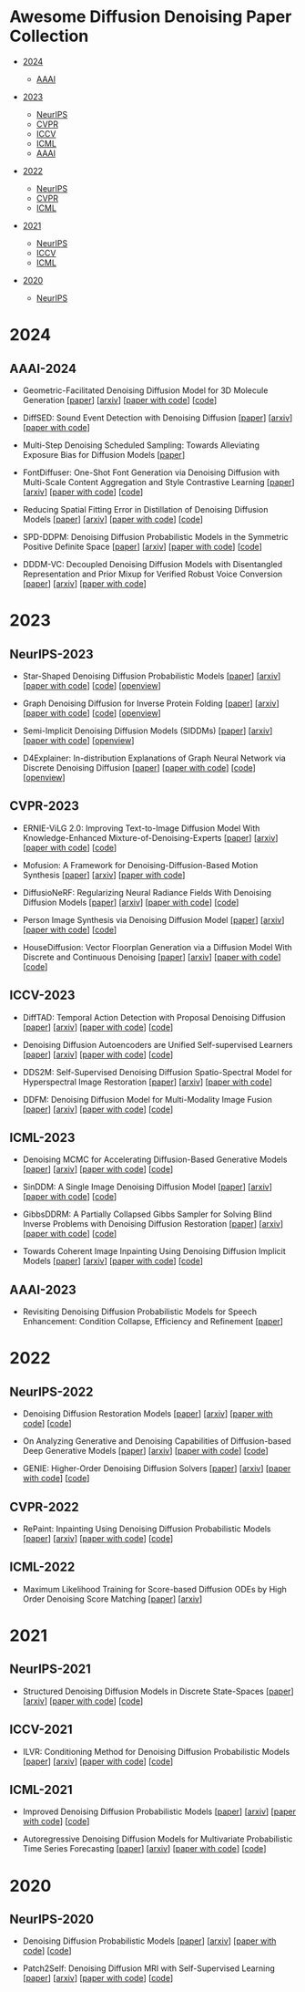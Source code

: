 # Awesome Diffusion Denoising Paper Collection

- [2024](#2024)
  - [AAAI](#aaai-2024)

- [2023](#2023)
  - [NeurIPS](#neurips-2023)
  - [CVPR](#cvpr-2023)
  - [ICCV](#iccv-2023)
  - [ICML](#icml-2023)
  - [AAAI](#aaai-2023)

- [2022](#2022)
  - [NeurIPS](#neurips-2022)
  - [CVPR](#cvpr-2022)
  - [ICML](#icml-2022)

- [2021](#2021)
  - [NeurIPS](#neurips-2021)
  - [ICCV](#iccv-2021)
  - [ICML](#icml-2021)

- [2020](#2020)
  - [NeurIPS](#neurips-2020)



# 2024


## AAAI-2024


- Geometric-Facilitated Denoising Diffusion Model for 3D Molecule Generation [[paper](https://ojs.aaai.org/index.php/AAAI/article/view/27787)] [[arxiv](https://arxiv.org/abs/2401.02683)] [[paper with code](https://paperswithcode.com/paper/geometric-facilitated-denoising-diffusion)] [[code](https://github.com/LEOXC1571/GFMDiff)]

- DiffSED: Sound Event Detection with Denoising Diffusion [[paper](https://ojs.aaai.org/index.php/AAAI/article/view/27837)] [[arxiv](https://arxiv.org/abs/2308.07293)] [[paper with code](https://paperswithcode.com/paper/diffsed-sound-event-detection-with-denoising)]

- Multi-Step Denoising Scheduled Sampling: Towards Alleviating Exposure Bias for Diffusion Models [[paper](https://ojs.aaai.org/index.php/AAAI/article/view/28267)]

- FontDiffuser: One-Shot Font Generation via Denoising Diffusion with Multi-Scale Content Aggregation and Style Contrastive Learning [[paper](https://ojs.aaai.org/index.php/AAAI/article/view/28482)] [[arxiv](https://arxiv.org/abs/2312.12142)] [[paper with code](https://paperswithcode.com/paper/fontdiffuser-one-shot-font-generation-via)] [[code](https://github.com/yeungchenwa/fontdiffuser)]

- Reducing Spatial Fitting Error in Distillation of Denoising Diffusion Models [[paper](https://ojs.aaai.org/index.php/AAAI/article/view/28602)] [[arxiv](https://arxiv.org/abs/2311.03830)] [[paper with code](https://paperswithcode.com/paper/reducing-spatial-fitting-error-in)] [[code](https://github.com/sainzerjj/sferd)]

- SPD-DDPM: Denoising Diffusion Probabilistic Models in the Symmetric Positive Definite Space [[paper](https://ojs.aaai.org/index.php/AAAI/article/view/29276)] [[arxiv](https://arxiv.org/abs/2312.08200)] [[paper with code](https://paperswithcode.com/paper/spd-ddpm-denoising-diffusion-probabilistic)] [[code](https://github.com/li-yun-chen/spd-ddpm)]

- DDDM-VC: Decoupled Denoising Diffusion Models with Disentangled Representation and Prior Mixup for Verified Robust Voice Conversion [[paper](https://ojs.aaai.org/index.php/AAAI/article/view/29740)] [[arxiv](https://arxiv.org/abs/2305.15816)] [[paper with code](https://paperswithcode.com/paper/dddm-vc-decoupled-denoising-diffusion-models)]



# 2023


## NeurIPS-2023


- Star-Shaped Denoising Diffusion Probabilistic Models [[paper](https://proceedings.neurips.cc/paper_files/paper/2023/hash/1fcefa894924bb1688041b7a26fb8aea-Abstract-Conference.html)] [[arxiv](https://arxiv.org/abs/2302.05259)] [[paper with code](https://paperswithcode.com/paper/star-shaped-denoising-diffusion-probabilistic-1)] [[code](https://github.com/andrey-okhotin/star-shaped)] [[openview](https://openreview.net/forum?id=yYUdgbmhh9)]

- Graph Denoising Diffusion for Inverse Protein Folding [[paper](https://proceedings.neurips.cc/paper_files/paper/2023/hash/20888d00c5df685de2c09790040e0327-Abstract-Conference.html)] [[arxiv](https://arxiv.org/abs/2306.16819)] [[paper with code](https://paperswithcode.com/paper/graph-denoising-diffusion-for-inverse-protein)] [[code](https://github.com/ykiiiiii/grade_if)] [[openview](https://openreview.net/forum?id=u4YXKKG5dX)]

- Semi-Implicit Denoising Diffusion Models (SIDDMs) [[paper](https://proceedings.neurips.cc/paper_files/paper/2023/hash/3882ca2c952276247fe9a993193b00e4-Abstract-Conference.html)] [[arxiv](https://arxiv.org/abs/2306.12511)] [[paper with code](https://paperswithcode.com/paper/semi-implicit-denoising-diffusion-models)] [[openview](https://openreview.net/forum?id=gaktiSjatl)]

- D4Explainer: In-distribution Explanations of Graph Neural Network via Discrete Denoising Diffusion [[paper](https://proceedings.neurips.cc/paper_files/paper/2023/hash/f978c8f3b5f399cae464e85f72e28503-Abstract-Conference.html)] [[paper with code](https://paperswithcode.com/paper/d4explainer-in-distribution-explanations-of)] [[code](https://github.com/graph-and-geometric-learning/d4explainer)] [[openview](https://openreview.net/forum?id=GJtP1ZEzua)]


## CVPR-2023


- ERNIE-ViLG 2.0: Improving Text-to-Image Diffusion Model With Knowledge-Enhanced Mixture-of-Denoising-Experts [[paper](https://openaccess.thecvf.com/content/CVPR2023/html/Feng_ERNIE-ViLG_2.0_Improving_Text-to-Image_Diffusion_Model_With_Knowledge-Enhanced_Mixture-of-Denoising-Experts_CVPR_2023_paper.html)] [[arxiv](https://arxiv.org/abs/2210.15257)] [[paper with code](https://paperswithcode.com/paper/ernie-vilg-2-0-improving-text-to-image)] [[code](https://huggingface.co/spaces/PaddlePaddle/ERNIE-ViLG)]

- Mofusion: A Framework for Denoising-Diffusion-Based Motion Synthesis [[paper](https://openaccess.thecvf.com/content/CVPR2023/html/Dabral_Mofusion_A_Framework_for_Denoising-Diffusion-Based_Motion_Synthesis_CVPR_2023_paper.html)] [[arxiv](https://arxiv.org/abs/2212.04495)] [[paper with code](https://paperswithcode.com/paper/mofusion-a-framework-for-denoising-diffusion)]

- DiffusioNeRF: Regularizing Neural Radiance Fields With Denoising Diffusion Models [[paper](https://openaccess.thecvf.com/content/CVPR2023/html/Wynn_DiffusioNeRF_Regularizing_Neural_Radiance_Fields_With_Denoising_Diffusion_Models_CVPR_2023_paper.html)] [[arxiv](https://arxiv.org/abs/2302.12231)] [[paper with code](https://paperswithcode.com/paper/diffusionerf-regularizing-neural-radiance)] [[code](https://github.com/nianticlabs/diffusionerf)]

- Person Image Synthesis via Denoising Diffusion Model [[paper](https://openaccess.thecvf.com/content/CVPR2023/html/Bhunia_Person_Image_Synthesis_via_Denoising_Diffusion_Model_CVPR_2023_paper.html)] [[arxiv](https://arxiv.org/abs/2211.12500)] [[paper with code](https://paperswithcode.com/paper/person-image-synthesis-via-denoising)] [[code](https://github.com/ankanbhunia/PIDM)]

- HouseDiffusion: Vector Floorplan Generation via a Diffusion Model With Discrete and Continuous Denoising [[paper](https://openaccess.thecvf.com/content/CVPR2023/html/Shabani_HouseDiffusion_Vector_Floorplan_Generation_via_a_Diffusion_Model_With_Discrete_CVPR_2023_paper.html)] [[arxiv](https://arxiv.org/abs/2211.13287)] [[paper with code](https://paperswithcode.com/paper/housediffusion-vector-floorplan-generation)] [[code](https://github.com/aminshabani/house_diffusion)]


## ICCV-2023


- DiffTAD: Temporal Action Detection with Proposal Denoising Diffusion [[paper](https://openaccess.thecvf.com/content/ICCV2023/html/Nag_DiffTAD_Temporal_Action_Detection_with_Proposal_Denoising_Diffusion_ICCV_2023_paper.html)] [[arxiv](https://arxiv.org/abs/2303.14863)] [[paper with code](https://paperswithcode.com/paper/difftad-temporal-action-detection-with)] [[code](https://github.com/sauradip/diffusiontad)]

- Denoising Diffusion Autoencoders are Unified Self-supervised Learners [[paper](https://openaccess.thecvf.com/content/ICCV2023/html/Xiang_Denoising_Diffusion_Autoencoders_are_Unified_Self-supervised_Learners_ICCV_2023_paper.html)] [[arxiv](https://arxiv.org/abs/2303.09769)] [[paper with code](https://paperswithcode.com/paper/denoising-diffusion-autoencoders-are-unified)] [[code](https://github.com/futurexiang/ddae)]

- DDS2M: Self-Supervised Denoising Diffusion Spatio-Spectral Model for Hyperspectral Image Restoration [[paper](https://openaccess.thecvf.com/content/ICCV2023/html/Miao_DDS2M_Self-Supervised_Denoising_Diffusion_Spatio-Spectral_Model_for_Hyperspectral_Image_Restoration_ICCV_2023_paper.html)] [[arxiv](https://arxiv.org/abs/2303.06682)] [[paper with code](https://paperswithcode.com/paper/dds2m-self-supervised-denoising-diffusion)]

- DDFM: Denoising Diffusion Model for Multi-Modality Image Fusion [[paper](https://openaccess.thecvf.com/content/ICCV2023/html/Zhao_DDFM_Denoising_Diffusion_Model_for_Multi-Modality_Image_Fusion_ICCV_2023_paper.html)] [[arxiv](https://arxiv.org/abs/2303.06840)] [[paper with code](https://paperswithcode.com/paper/ddfm-denoising-diffusion-model-for-multi)] [[code](https://github.com/zhaozixiang1228/mmif-ddfm)]


## ICML-2023


- Denoising MCMC for Accelerating Diffusion-Based Generative Models [[paper](https://proceedings.mlr.press/v202/kim23z.html)] [[arxiv](https://arxiv.org/abs/2209.14593)] [[paper with code](https://paperswithcode.com/paper/denoising-mcmc-for-accelerating-diffusion)] [[code](https://github.com/1202kbs/dmcmc)]

- SinDDM: A Single Image Denoising Diffusion Model [[paper](https://proceedings.mlr.press/v202/kulikov23a.html)] [[arxiv](https://arxiv.org/abs/2211.16582)] [[paper with code](https://paperswithcode.com/paper/sinddm-a-single-image-denoising-diffusion)] [[code](https://github.com/fallenshock/SinDDM)]

- GibbsDDRM: A Partially Collapsed Gibbs Sampler for Solving Blind Inverse Problems with Denoising Diffusion Restoration [[paper](https://proceedings.mlr.press/v202/murata23a.html)] [[arxiv](https://arxiv.org/abs/2301.12686)] [[paper with code](https://paperswithcode.com/paper/gibbsddrm-a-partially-collapsed-gibbs-sampler)] [[code](https://github.com/sony/gibbsddrm)]

- Towards Coherent Image Inpainting Using Denoising Diffusion Implicit Models [[paper](https://proceedings.mlr.press/v202/zhang23q.html)] [[arxiv](https://arxiv.org/abs/2304.03322)] [[paper with code](https://paperswithcode.com/paper/towards-coherent-image-inpainting-using)] [[code](https://github.com/ucsb-nlp-chang/copaint)]


## AAAI-2023


- Revisiting Denoising Diffusion Probabilistic Models for Speech Enhancement: Condition Collapse, Efficiency and Refinement [[paper](https://ojs.aaai.org/index.php/AAAI/article/view/26597)]



# 2022


## NeurIPS-2022


- Denoising Diffusion Restoration Models [[paper](https://proceedings.neurips.cc/paper_files/paper/2022/hash/95504595b6169131b6ed6cd72eb05616-Abstract-Conference.html)] [[arxiv](https://arxiv.org/abs/2312.16519)] [[paper with code](https://paperswithcode.com/paper/denoising-diffusion-restoration-models)] [[code](https://github.com/bahjat-kawar/ddrm)]

- On Analyzing Generative and Denoising Capabilities of Diffusion-based Deep Generative Models [[paper](https://proceedings.neurips.cc/paper_files/paper/2022/hash/a7fe86385ab2aa74024c6ddb5ea38585-Abstract-Conference.html)] [[arxiv](https://arxiv.org/abs/2206.00070)] [[paper with code](https://paperswithcode.com/paper/on-analyzing-generative-and-denoising)] [[code](https://github.com/kamildeja/analysing_ddgm)]

- GENIE: Higher-Order Denoising Diffusion Solvers [[paper](https://proceedings.neurips.cc/paper_files/paper/2022/hash/c281c5a17ad2e55e1ac1ca825071f991-Abstract-Conference.html)] [[arxiv](https://arxiv.org/abs/2210.05475)] [[paper with code](https://paperswithcode.com/paper/genie-higher-order-denoising-diffusion)] [[code](https://github.com/nv-tlabs/GENIE)]


## CVPR-2022


- RePaint: Inpainting Using Denoising Diffusion Probabilistic Models [[paper](https://openaccess.thecvf.com/content/CVPR2022/html/Lugmayr_RePaint_Inpainting_Using_Denoising_Diffusion_Probabilistic_Models_CVPR_2022_paper.html)] [[arxiv](https://arxiv.org/abs/2201.09865)] [[paper with code](https://paperswithcode.com/paper/repaint-inpainting-using-denoising-diffusion)] [[code](https://github.com/andreas128/RePaint)]


## ICML-2022


- Maximum Likelihood Training for Score-based Diffusion ODEs by High Order Denoising Score Matching [[paper](https://proceedings.mlr.press/v162/lu22f.html)] [[arxiv](https://arxiv.org/abs/2206.08265)]


# 2021


## NeurIPS-2021


- Structured Denoising Diffusion Models in Discrete State-Spaces [[paper](https://proceedings.neurips.cc/paper_files/paper/2021/hash/958c530554f78bcd8e97125b70e6973d-Abstract.html)] [[arxiv](https://arxiv.org/abs/2107.03006)] [[paper with code](https://paperswithcode.com/paper/structured-denoising-diffusion-models-in)] [[code](https://github.com/microsoft/evodiff)]


## ICCV-2021


- ILVR: Conditioning Method for Denoising Diffusion Probabilistic Models [[paper](https://openaccess.thecvf.com/content/ICCV2021/html/Choi_ILVR_Conditioning_Method_for_Denoising_Diffusion_Probabilistic_Models_ICCV_2021_paper.html)] [[arxiv](https://arxiv.org/abs/2108.02938)] [[paper with code](https://paperswithcode.com/paper/ilvr-conditioning-method-for-denoising)] [[code](https://github.com/jychoi118/ilvr_adm)]


## ICML-2021


- Improved Denoising Diffusion Probabilistic Models [[paper](https://proceedings.mlr.press/v139/nichol21a.html)] [[arxiv](https://arxiv.org/abs/2311.16353)] [[paper with code](https://paperswithcode.com/paper/improved-denoising-diffusion-probabilistic-1)] [[code](https://github.com/openai/improved-diffusion)]

- Autoregressive Denoising Diffusion Models for Multivariate Probabilistic Time Series Forecasting [[paper](https://proceedings.mlr.press/v139/rasul21a.html)] [[arxiv](https://arxiv.org/abs/2101.12072)] [[paper with code](https://paperswithcode.com/paper/autoregressive-denoising-diffusion-models-for)] [[code](https://github.com/zalandoresearch/pytorch-ts)]


# 2020


## NeurIPS-2020


- Denoising Diffusion Probabilistic Models [[paper](https://proceedings.neurips.cc/paper_files/paper/2020/hash/4c5bcfec8584af0d967f1ab10179ca4b-Abstract.html)] [[arxiv](https://arxiv.org/abs/2403.18224)] [[paper with code](https://paperswithcode.com/paper/denoising-diffusion-probabilistic-models)] [[code](https://github.com/hojonathanho/diffusion)]

- Patch2Self: Denoising Diffusion MRI with Self-Supervised Learning​ [[paper](https://proceedings.neurips.cc/paper_files/paper/2020/hash/bc047286b224b7bfa73d4cb02de1238d-Abstract.html)] [[arxiv](https://arxiv.org/abs/2011.01355)] [[paper with code](https://paperswithcode.com/paper/patch2self-denoising-diffusion-mri-with-self-1)] [[code](https://github.com/ShreyasFadnavis/patch2self)]